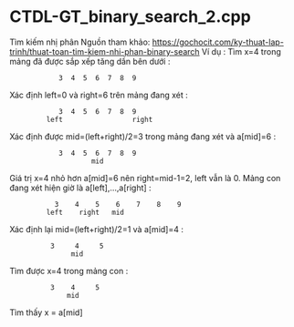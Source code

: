 # CTDL-GT_binary_search_2.cpp
Tìm kiếm nhị phân 
Nguồn tham khảo: https://gochocit.com/ky-thuat-lap-trinh/thuat-toan-tim-kiem-nhi-phan-binary-search
Ví dụ : 
Tìm x=4 trong mảng đã được sắp xếp tăng dần bên dưới : 

                3  4  5  6  7  8  9

Xác định left=0 và right=6 trên mảng đang xét : 

                3  4  5  6  7  8  9
             left                 right 

Xác định được mid=(left+right)/2=3 trong mảng đang xét và a[mid]=6 : 

                3  4  5  6  7  8  9
                        mid

Giá trị x=4 nhỏ hơn a[mid]=6 nên right=mid-1=2, left vẫn là 0. Mảng con đang xét hiện giờ là a[left],…,a[right] : 

               3    4    5    6    7    8    9
             left    right   mid

Xác định lại mid=(left+right)/2=1 và a[mid]=4 : 

              3     4     5   
                   mid

Tìm được x=4 trong mảng con : 

              3    4     5    
                  mid
Tìm thấy x = a[mid]

